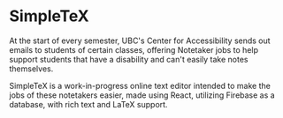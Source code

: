 # SimpleTeX

At the start of every semester, UBC's Center for Accessibility sends out emails to students of certain classes,  offering Notetaker jobs to help support students that have a disability and can't easily take notes themselves.

SimpleTeX is a work-in-progress online text editor intended to make the jobs of these notetakers easier, made using React, utilizing Firebase as a database, with rich text and LaTeX support.  
